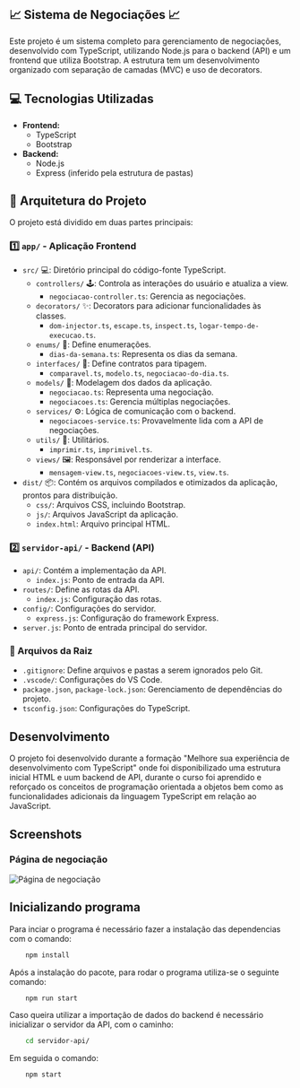 ## 📈 Sistema de Negociações 📈

Este projeto é um sistema completo para gerenciamento de negociações, desenvolvido com TypeScript, utilizando Node.js para o backend (API) e um frontend que utiliza Bootstrap. A estrutura tem um desenvolvimento organizado com separação de camadas (MVC) e uso de decorators. 

##  💻 Tecnologias Utilizadas

- **Frontend:**
    - TypeScript
    - Bootstrap
- **Backend:**
    - Node.js
    - Express (inferido pela estrutura de pastas)

## 📂 Arquitetura do Projeto

O projeto está dividido em duas partes principais:

### 1️⃣  `app/` - Aplicação Frontend

- `src/` 💻: Diretório principal do código-fonte TypeScript.
    - `controllers/` 🕹️: Controla as interações do usuário e atualiza a view.
        - `negociacao-controller.ts`: Gerencia as negociações.
    - `decorators/` ✨:  Decorators para adicionar funcionalidades às classes.
        - `dom-injector.ts`, `escape.ts`, `inspect.ts`, `logar-tempo-de-execucao.ts`.
    - `enums/`  🔢: Define enumerações.
        - `dias-da-semana.ts`: Representa os dias da semana.
    - `interfaces/` 🤝: Define contratos para tipagem.
        - `comparavel.ts`, `modelo.ts`, `negociacao-do-dia.ts`.
    - `models/`  🧱: Modelagem dos dados da aplicação.
        - `negociacao.ts`: Representa uma negociação. 
        - `negociacoes.ts`: Gerencia múltiplas negociações.
    - `services/`  ⚙️:  Lógica de comunicação com o backend.
        - `negociacoes-service.ts`: Provavelmente lida com a API de negociações.
    - `utils/` 🧰:  Utilitários.
        - `imprimir.ts`, `imprimivel.ts`. 
    - `views/` 🖼️: Responsável por renderizar a interface.
        - `mensagem-view.ts`, `negociacoes-view.ts`,  `view.ts`. 
- `dist/` 📦: Contém os arquivos compilados e otimizados da aplicação, prontos para distribuição.
    - `css/`: Arquivos CSS, incluindo Bootstrap.
    - `js/`: Arquivos JavaScript da aplicação.
    - `index.html`: Arquivo principal HTML. 

### 2️⃣ `servidor-api/` - Backend (API)

- `api/`: Contém a implementação da API.
    - `index.js`: Ponto de entrada da API.
- `routes/`: Define as rotas da API.
    - `index.js`: Configuração das rotas.
- `config/`: Configurações do servidor.
    - `express.js`:  Configuração do framework Express.
- `server.js`:  Ponto de entrada principal do servidor.

### 📄 Arquivos da Raiz

- `.gitignore`: Define arquivos e pastas a serem ignorados pelo Git. 
- `.vscode/`: Configurações do VS Code.
- `package.json`, `package-lock.json`: Gerenciamento de dependências do projeto. 
- `tsconfig.json`: Configurações do TypeScript. 

## Desenvolvimento
O projeto foi desenvolvido durante a formação "Melhore sua experiência de desenvolvimento com TypeScript" onde foi disponibilizado uma estrutura inicial HTML e uum backend de API, durante o curso foi aprendido e reforçado os conceitos de programação orientada a objetos bem como as funcionalidades adicionais da linguagem TypeScript em relação ao JavaScript.

## Screenshots

### Página de negociação
<img src="https://imgur.com/MvIKySR.jpg" alt="Página de negociação">

## Inicializando programa

Para inciar o programa é necessário fazer a instalação das dependencias com o comando:

``` bash
    npm install
```

Após a instalação do pacote, para rodar o programa utiliza-se o seguinte comando:

``` bash
    npm run start
```

Caso queira utilizar a importação de dados do backend é necessário inicializar o servidor da API, com o caminho:

```bash
    cd servidor-api/
```

Em seguida o comando:

```bash
    npm start
```